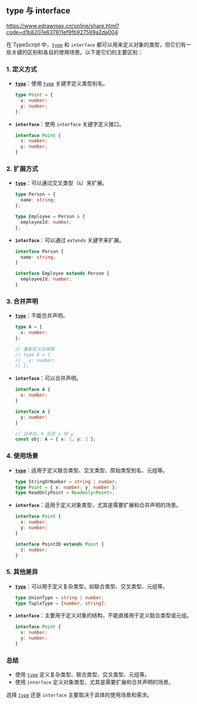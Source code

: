 ## type 与 interface

https://www.edrawmax.cn/online/share.html?code=d1b8207e637811ef9fb927589a2da004

在 TypeScript 中，[`type`](command:_github.copilot.openSymbolFromReferences?%5B%22type%22%2C%5B%7B%22uri%22%3A%7B%22%24mid%22%3A1%2C%22fsPath%22%3A%22%2Fhome%2Farligle%2Fframword-study%2Fnest%2Fpackages%2Fcommon%2Finterfaces%2Fcontrollers%2Fcontroller.interface.ts%22%2C%22external%22%3A%22file%3A%2F%2F%2Fhome%2Farligle%2Fframword-study%2Fnest%2Fpackages%2Fcommon%2Finterfaces%2Fcontrollers%2Fcontroller.interface.ts%22%2C%22path%22%3A%22%2Fhome%2Farligle%2Fframword-study%2Fnest%2Fpackages%2Fcommon%2Finterfaces%2Fcontrollers%2Fcontroller.interface.ts%22%2C%22scheme%22%3A%22file%22%7D%2C%22pos%22%3A%7B%22line%22%3A0%2C%22character%22%3A7%7D%7D%5D%5D "Go to definition") 和 `interface` 都可以用来定义对象的类型，但它们有一些关键的区别和各自的使用场景。以下是它们的主要区别：

### 1. 定义方式

- **[`type`](command:_github.copilot.openSymbolFromReferences?%5B%22type%22%2C%5B%7B%22uri%22%3A%7B%22%24mid%22%3A1%2C%22fsPath%22%3A%22%2Fhome%2Farligle%2Fframword-study%2Fnest%2Fpackages%2Fcommon%2Finterfaces%2Fcontrollers%2Fcontroller.interface.ts%22%2C%22external%22%3A%22file%3A%2F%2F%2Fhome%2Farligle%2Fframword-study%2Fnest%2Fpackages%2Fcommon%2Finterfaces%2Fcontrollers%2Fcontroller.interface.ts%22%2C%22path%22%3A%22%2Fhome%2Farligle%2Fframword-study%2Fnest%2Fpackages%2Fcommon%2Finterfaces%2Fcontrollers%2Fcontroller.interface.ts%22%2C%22scheme%22%3A%22file%22%7D%2C%22pos%22%3A%7B%22line%22%3A0%2C%22character%22%3A7%7D%7D%5D%5D "Go to definition")**：使用 [`type`](command:_github.copilot.openSymbolFromReferences?%5B%22type%22%2C%5B%7B%22uri%22%3A%7B%22%24mid%22%3A1%2C%22fsPath%22%3A%22%2Fhome%2Farligle%2Fframword-study%2Fnest%2Fpackages%2Fcommon%2Finterfaces%2Fcontrollers%2Fcontroller.interface.ts%22%2C%22external%22%3A%22file%3A%2F%2F%2Fhome%2Farligle%2Fframword-study%2Fnest%2Fpackages%2Fcommon%2Finterfaces%2Fcontrollers%2Fcontroller.interface.ts%22%2C%22path%22%3A%22%2Fhome%2Farligle%2Fframword-study%2Fnest%2Fpackages%2Fcommon%2Finterfaces%2Fcontrollers%2Fcontroller.interface.ts%22%2C%22scheme%22%3A%22file%22%7D%2C%22pos%22%3A%7B%22line%22%3A0%2C%22character%22%3A7%7D%7D%5D%5D "Go to definition") 关键字定义类型别名。

  ```typescript
  type Point = {
    x: number;
    y: number;
  };
  ```

- **`interface`**：使用 `interface` 关键字定义接口。

  ```typescript
  interface Point {
    x: number;
    y: number;
  }
  ```

### 2. 扩展方式

- **[`type`](command:_github.copilot.openSymbolFromReferences?%5B%22type%22%2C%5B%7B%22uri%22%3A%7B%22%24mid%22%3A1%2C%22fsPath%22%3A%22%2Fhome%2Farligle%2Fframword-study%2Fnest%2Fpackages%2Fcommon%2Finterfaces%2Fcontrollers%2Fcontroller.interface.ts%22%2C%22external%22%3A%22file%3A%2F%2F%2Fhome%2Farligle%2Fframword-study%2Fnest%2Fpackages%2Fcommon%2Finterfaces%2Fcontrollers%2Fcontroller.interface.ts%22%2C%22path%22%3A%22%2Fhome%2Farligle%2Fframword-study%2Fnest%2Fpackages%2Fcommon%2Finterfaces%2Fcontrollers%2Fcontroller.interface.ts%22%2C%22scheme%22%3A%22file%22%7D%2C%22pos%22%3A%7B%22line%22%3A0%2C%22character%22%3A7%7D%7D%5D%5D "Go to definition")**：可以通过交叉类型（`&`）来扩展。

  ```typescript
  type Person = {
    name: string;
  };
  
  type Employee = Person & {
    employeeId: number;
  };
  ```

- **`interface`**：可以通过 `extends` 关键字来扩展。

  ```typescript
  interface Person {
    name: string;
  }
  
  interface Employee extends Person {
    employeeId: number;
  }
  ```

### 3. 合并声明

- **[`type`](command:_github.copilot.openSymbolFromReferences?%5B%22type%22%2C%5B%7B%22uri%22%3A%7B%22%24mid%22%3A1%2C%22fsPath%22%3A%22%2Fhome%2Farligle%2Fframword-study%2Fnest%2Fpackages%2Fcommon%2Finterfaces%2Fcontrollers%2Fcontroller.interface.ts%22%2C%22external%22%3A%22file%3A%2F%2F%2Fhome%2Farligle%2Fframword-study%2Fnest%2Fpackages%2Fcommon%2Finterfaces%2Fcontrollers%2Fcontroller.interface.ts%22%2C%22path%22%3A%22%2Fhome%2Farligle%2Fframword-study%2Fnest%2Fpackages%2Fcommon%2Finterfaces%2Fcontrollers%2Fcontroller.interface.ts%22%2C%22scheme%22%3A%22file%22%7D%2C%22pos%22%3A%7B%22line%22%3A0%2C%22character%22%3A7%7D%7D%5D%5D "Go to definition")**：不能合并声明。

  ```typescript
  type A = {
    x: number;
  };
  
  // 重新定义会报错
  // type A = {
  //   y: number;
  // };
  ```

- **`interface`**：可以合并声明。

  ```typescript
  interface A {
    x: number;
  }
  
  interface A {
    y: number;
  }
  
  // 合并后，A 包含 x 和 y
  const obj: A = { x: 1, y: 2 };
  ```

### 4. 使用场景

- **[`type`](command:_github.copilot.openSymbolFromReferences?%5B%22type%22%2C%5B%7B%22uri%22%3A%7B%22%24mid%22%3A1%2C%22fsPath%22%3A%22%2Fhome%2Farligle%2Fframword-study%2Fnest%2Fpackages%2Fcommon%2Finterfaces%2Fcontrollers%2Fcontroller.interface.ts%22%2C%22external%22%3A%22file%3A%2F%2F%2Fhome%2Farligle%2Fframword-study%2Fnest%2Fpackages%2Fcommon%2Finterfaces%2Fcontrollers%2Fcontroller.interface.ts%22%2C%22path%22%3A%22%2Fhome%2Farligle%2Fframword-study%2Fnest%2Fpackages%2Fcommon%2Finterfaces%2Fcontrollers%2Fcontroller.interface.ts%22%2C%22scheme%22%3A%22file%22%7D%2C%22pos%22%3A%7B%22line%22%3A0%2C%22character%22%3A7%7D%7D%5D%5D "Go to definition")**：适用于定义联合类型、交叉类型、原始类型别名、元组等。

  ```typescript
  type StringOrNumber = string | number;
  type Point = { x: number; y: number };
  type ReadOnlyPoint = Readonly<Point>;
  ```

- **`interface`**：适用于定义对象类型，尤其是需要扩展和合并声明的场景。

  ```typescript
  interface Point {
    x: number;
    y: number;
  }
  
  interface Point3D extends Point {
    z: number;
  }
  ```

### 5. 其他差异

- **[`type`](command:_github.copilot.openSymbolFromReferences?%5B%22type%22%2C%5B%7B%22uri%22%3A%7B%22%24mid%22%3A1%2C%22fsPath%22%3A%22%2Fhome%2Farligle%2Fframword-study%2Fnest%2Fpackages%2Fcommon%2Finterfaces%2Fcontrollers%2Fcontroller.interface.ts%22%2C%22external%22%3A%22file%3A%2F%2F%2Fhome%2Farligle%2Fframword-study%2Fnest%2Fpackages%2Fcommon%2Finterfaces%2Fcontrollers%2Fcontroller.interface.ts%22%2C%22path%22%3A%22%2Fhome%2Farligle%2Fframword-study%2Fnest%2Fpackages%2Fcommon%2Finterfaces%2Fcontrollers%2Fcontroller.interface.ts%22%2C%22scheme%22%3A%22file%22%7D%2C%22pos%22%3A%7B%22line%22%3A0%2C%22character%22%3A7%7D%7D%5D%5D "Go to definition")**：可以用于定义复杂类型，如联合类型、交叉类型、元组等。

  ```typescript
  type UnionType = string | number;
  type TupleType = [number, string];
  ```

- **`interface`**：主要用于定义对象的结构，不能直接用于定义联合类型或元组。

  ```typescript
  interface Point {
    x: number;
    y: number;
  }
  ```

### 总结

- 使用 [`type`](command:_github.copilot.openSymbolFromReferences?%5B%22type%22%2C%5B%7B%22uri%22%3A%7B%22%24mid%22%3A1%2C%22fsPath%22%3A%22%2Fhome%2Farligle%2Fframword-study%2Fnest%2Fpackages%2Fcommon%2Finterfaces%2Fcontrollers%2Fcontroller.interface.ts%22%2C%22external%22%3A%22file%3A%2F%2F%2Fhome%2Farligle%2Fframword-study%2Fnest%2Fpackages%2Fcommon%2Finterfaces%2Fcontrollers%2Fcontroller.interface.ts%22%2C%22path%22%3A%22%2Fhome%2Farligle%2Fframword-study%2Fnest%2Fpackages%2Fcommon%2Finterfaces%2Fcontrollers%2Fcontroller.interface.ts%22%2C%22scheme%22%3A%22file%22%7D%2C%22pos%22%3A%7B%22line%22%3A0%2C%22character%22%3A7%7D%7D%5D%5D "Go to definition") 定义复杂类型、联合类型、交叉类型、元组等。
- 使用 `interface` 定义对象类型，尤其是需要扩展和合并声明的场景。

选择 [`type`](command:_github.copilot.openSymbolFromReferences?%5B%22type%22%2C%5B%7B%22uri%22%3A%7B%22%24mid%22%3A1%2C%22fsPath%22%3A%22%2Fhome%2Farligle%2Fframword-study%2Fnest%2Fpackages%2Fcommon%2Finterfaces%2Fcontrollers%2Fcontroller.interface.ts%22%2C%22external%22%3A%22file%3A%2F%2F%2Fhome%2Farligle%2Fframword-study%2Fnest%2Fpackages%2Fcommon%2Finterfaces%2Fcontrollers%2Fcontroller.interface.ts%22%2C%22path%22%3A%22%2Fhome%2Farligle%2Fframword-study%2Fnest%2Fpackages%2Fcommon%2Finterfaces%2Fcontrollers%2Fcontroller.interface.ts%22%2C%22scheme%22%3A%22file%22%7D%2C%22pos%22%3A%7B%22line%22%3A0%2C%22character%22%3A7%7D%7D%5D%5D "Go to definition") 还是 `interface` 主要取决于具体的使用场景和需求。